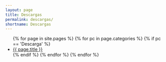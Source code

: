 ```yaml
---
layout: page
title: Descargas
permalink: descargas/
shortname: Descargas
---
```


<ul>
  {% for page in site.pages %}
      {% for pc in page.categories %}
        {% if pc == 'Descarga' %}
          <li><a href="{{ page.url }}">{{ page.title }}</a></li>
        {% endif %}   <!-- cat-match-p -->
      {% endfor %}  <!-- page-category -->
  {% endfor %}  <!-- page -->
</ul>

